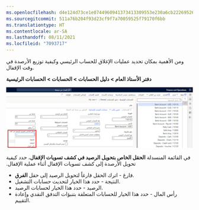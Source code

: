 ```yaml
---
ms.openlocfilehash: d4e124d73ce1e0744960941373413309553e230a6cb222695260e800306efb4b
ms.sourcegitcommit: 511a76b204f93d23cf9f7a70059525f79170f6bb
ms.translationtype: HT
ms.contentlocale: ar-SA
ms.lasthandoff: 08/11/2021
ms.locfileid: "7093717"
---
```

ومن الأهمية بمكان تحديد عمليات الإغلاق للحساب الرئيسي وكيفية توزيع الأرصدة في وقت الإقفال.

**دفتر الأستاذ العام > دليل الحسابات > الحسابات > الحسابات الرئيسية**
 
[![الحقل الخاص بتحويل الرصيد في كشف تسويات الإقفال‬](../media/closing-1.png)](../media/closing-1.png#lightbox) 

في القائمة المنسدلة **‬‏‫الحقل الخاص بتحويل الرصيد في كشف تسويات الإقفال**، حدد كيفية تحويل الأرصدة إلى كشف تسويات الإقفال أثناء عملية الإقفال. 

- فارغ - اترك الحقل فارغاً لتحويل الرصيد إلى حقل **الفرق**.  
- النتيجة - حدد هذا الخيار لتحديث حسابات التشغيل.  
- الرصيد - حدد هذا الخيار لحسابات الرصيد.  
- رأس المال - حدد هذا الخيار للحسابات المتعلقة بتنبؤات التدفق النقدي وإعادة التقييم.  